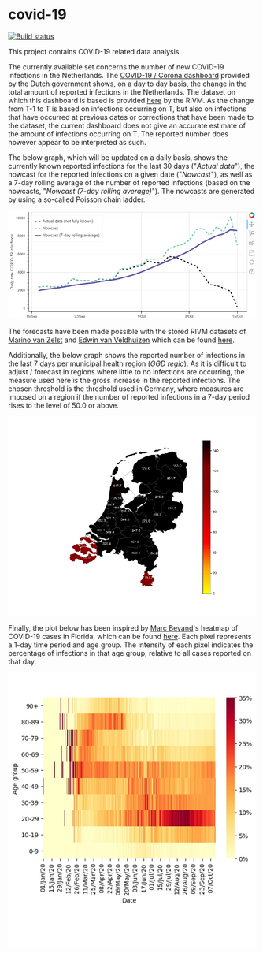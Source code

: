 # covid-19
[![Build status](https://ci.appveyor.com/api/projects/status/hjap7sk0bm8ds37q?svg=true)](https://ci.appveyor.com/project/RogerLord/covid-19)

This project contains COVID-19 related data analysis.

The currently available set concerns the number of new COVID-19 infections in the Netherlands. The [COVID-19 / Corona dashboard](https://coronadashboard.rijksoverheid.nl/) provided by the Dutch government shows, on a day to day basis, the change in the total amount of reported infections in the Netherlands. The dataset on which this dashboard is based is provided [here](https://data.rivm.nl/geonetwork/srv/dut/catalog.search#/metadata/2c4357c8-76e4-4662-9574-1deb8a73f724?tab=relations) by the RIVM. As the change from T-1 to T is based on infections occurring on T, but also on infections that have occurred at previous dates or corrections that have been made to the dataset, the current dashboard does not give an accurate estimate of the amount of infections occurring on T. The reported number does however appear to be interpreted as such.

The below graph, which will be updated on a daily basis, shows the currently known reported infections for the last 30 days ("*Actual data*"), the nowcast for the reported infections on a given date ("*Nowcast*"), as well as a 7-day rolling average of the number of reported infections (based on the nowcasts, "*Nowcast (7-day rolling average)*"). The nowcasts are generated by using a so-called Poisson chain ladder.

<p align="center">
  <img src="https://raw.githubusercontent.com/rogerlord/covid-19/master/plots/nl/COVID-19_daily_cases_plot.png" alt="COVID-19 daily infections in the Netherlands"/>
</p>

The forecasts have been made possible with the stored RIVM datasets of [Marino van Zelst](https://github.com/mzelst) and [Edwin van Veldhuizen](https://github.com/edwinveldhuizen) which can be found [here](https://github.com/mzelst/covid-19/).

Additionally, the below graph shows the reported number of infections in the last 7 days per municipal health region (*GGD regio*). As it is difficult to
adjust / forecast in regions where little to no infections are occurring, the measure used here is the gross increase in the reported infections. The chosen threshold is the threshold used in Germany, where measures are imposed on a region if the number of reported infections in a 7-day period rises to the level of 50.0 or above.

<p align="center">
  <img src="https://raw.githubusercontent.com/rogerlord/covid-19/master/plots/nl/COVID-19_daily_cases_per_ggd_region_plot.jpg" alt="COVID-19 daily infections per municipal health region in the Netherlands"/>
</p>

Finally, the plot below has been inspired by [Marc Bevand](https://github.com/mbevand)'s heatmap of COVID-19 cases in Florida, which can be found [here](https://github.com/mbevand/florida-covid19-line-list-data). Each pixel represents a 1-day time period and age group. The intensity of each pixel indicates the
percentage of infections in that age group, relative to all cases reported on that day.

<p align="center">
  <img src="https://raw.githubusercontent.com/rogerlord/covid-19/master/plots/nl/COVID-19_heatmap_plot.jpg" alt="Heatmap of COVID-19 cases in the Netherlands"/>
</p>